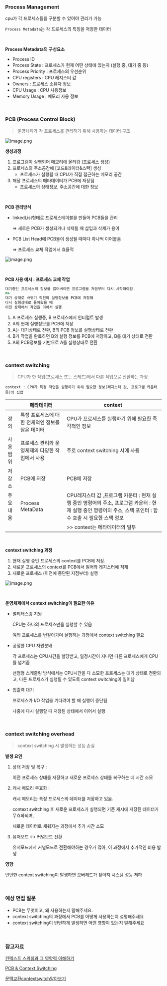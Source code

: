 ### Process Management

cpu가 각 프로세스들을 구분할 수 있어야 관리가 가능

`Process Metadata`는 각 프로세스의 특징을 저장한 데이터

<br>


**Process Metadata의 구성요소**

- Process ID
- Process State : 프로세스가 현재 어떤 상태에 있는지 (실행 중, 대기 중 등)
- Process Priority : 프로세스의 우선순위
- CPU registers : CPU 레지스터 값
- Owners :  프로세스 소유자 정보
- CPU Usage :  CPU 사용정보
- Memory Usage : 메모리 사용 정보

<br>


### PCB (Process Control Block)

> 운영체제가 각 프로세스를 관리하기 위해 사용하는 데이터 구조
> 

![image.png](OS\img\os_pcb.png)

**생성과정**

1. 프로그램이 실행되어 메모리에 올라감 (프로세스 생성)
2. 프로세스의 주소공간에 [코드&데이터&스택] 생성
    - 프로세스가 실행될 때 CPU가 직접 접근하는 메모리 공간
3. 해당 프로세스의 메타데이터가 PCB에 저장됨
    - 프로세스의 상태정보, 주소공간에 대한 정보

<br>


**PCB 관리방식**

- linkedList형태로 프로세스테이블을 만들어 PCB들을 관리
    
     ⇒ 새로운 PCB가 생성되거나 삭제될 때 삽입과 삭제가 용이
    
- PCB List Head에 PCB들이 생성될 때마다 하나씩 이어붙음
    
     ⇒ 프로세스 교체 작업에서 효율적
    

![image.png](OS\img\os_process_table.png)

<br>


 **PCB 사용 예시 : 프로세스 교체 작업**

```jsx
대기중인 프로세스의 정보를 잃어버리면 프로그램을 처음부터 다시 시작해야함. 
=> 
대기 상태로 바뀌기 직전의 실행정보를 PCB에 저장해 
다시 실행상태로 돌아왔을 때 
이전 상태에서 작업을 이어서 실행
```

1. A 프로세스 실행중, B 프로세스에서 인터럽트 발생
2. A의 현재 실행정보를 PCB에 저장
3. A는 대기상태로 전환, B의 PCB 정보를 실행상태로 전환
4. B가 작업을 완료하면 B의 실행 정보를 PCB에 저장하고, B를 대기 상태로 전환
5.  A의 PCB정보를 기반으로 A를 실행상태로 전환

<br>


### context switching

> CPU가 한 작업(프로세스 또는 스레드)에서 다른 작업으로 전환하는 과정
> 

`context : CPU가 특정 작업을 실행하기 위해 필요한 정보(레지스터 값, 프로그램 카운터 등)의 집합`

|  | **메타데이터** | **context** |
| --- | --- | --- |
| 정의 | 특정 프로세스에 대한 전체적인 정보를 담은 데이터 | CPU가 프로세스를 실행하기 위해 필요한 즉각적인 정보 |
| 사용범위 | 프로세스 관리와 운영체제의 다양한 작업에서 사용 | 주로 context switching 시에 사용 |
| 저장소 | PCB에 저장 | PCB에 저장 |
| 주요내용 | Process MetaData |  CPU레지스터 값 ,프로그램 카운터 : 현재 실행 중인 명령어의 주소,  프로그램 카운터 : 현재 실행 중인 명령어의 주소,  스택 포인터 : 함수 호출 시 필요한 스택 정보 |
|  |  | >> context는 메타데이터의 일부 |

<br>


**context switching 과정**

1. 현재 실행 중인 프로세스의 context를 PCB에 저장.
2. 새로운 프로세스의 context를 PCB에서 읽어와 레지스터에 적재
3. 새로운 프로세스 (이전에 중단된 지점부터) 실행

![image.png](OS\img\os_context_switching.png)

<br>


**운영체제에서 context switching이 필요한 이유**

- 멀티태스킹 지원
    
    CPU는 하나의 프로세스만을 실행할 수 있음
    
    여러 프로세스를 번갈아가며 실행하는 과정에서 context switching 필요
    
- 공정한 CPU 자원분배
    
    각 프로세스는 CPU시간을 할당받고, 일정시간이 지나면 다른 프로세스에게 CPU를 넘겨줌
    
    선점형 스케줄링 방식에서는 CPU시간을 다 소모한 프로세스는 대기 상태로 전환되고, 다른 프로세스가 실행될 수 있도록 context switching이 일어남
    
- 입출력 대기
    
     프로세스가 I/O 작업을 기다려야 할 때 실행이 중단됨
    
    나중에 다시 실행할 때 저장된 상태에서 이어서 실행
    

<br>


### context switching overhead

> context switching 시 발생하는 성능 손실


**발생 요인**

1. 상태 저장 및 복구 : 
    
    이전 프로세스 상태를 저장하고 새로운 프로세스 상태를 복구하는 데 시간 소모
    
2. 캐시 메모리 무효화 : 
    
    캐시 메모리는 특정 프로세스의 데이터를 저장하고 있음. 
    
    context switching 후 새로운 프로세스가 실행되면 기존 캐시에 저장된 데이터가 무효화되며, 
    
    새로운 데이터로 채워지는 과정에서 추가 시간 소모
    
3. 유저모드 ↔ 커널모드 전환 
    
    유저모드에서 커널모드로 전환해야하는 경우가 많아, 이 과정에서 추가적인 비용 발생
    

**영향**

빈번한 context switching이 발생하면 오버헤드가 잦아져 시스템 성능 저하

<br>



### 예상 면접 질문

- PCB는 무엇이고, 왜 사용하는지 말해주세요.
- context switching의 과정에서 PCB를 어떻게 사용하는지 설명해주세요
- context switching이 빈번하게 발생하면 어떤 영향이 있는지 말해주세요

<br>


### 참고자료

[컨텍스트 스위칭과 그 영향력 이해하기](https://f-lab.kr/insight/understanding-context-switching?gad_source=1&gclid=CjwKCAjwx4O4BhAnEiwA42SbVENgcwWuHVxK6iiZGpY8ecH1El97wWw-wImTYCakfAc7PQBV7Gr7HxoCA8wQAvD_BwE)

[PCB & Context Switching](https://gyoogle.dev/blog/computer-science/operating-system/PCB%20&%20Context%20Switching.html)

[문맥교환contextswitch알아보기](https://yoongrammer.tistory.com/53?category=961743)
